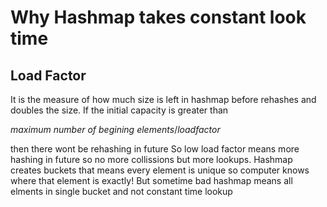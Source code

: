 # Why Hashmap takes constant look time

## Load Factor 
It is the measure of how much size is left in hashmap before rehashes and doubles the size. 
If the initial capacity is greater than 

$maximum\ number\ of\ begining\ elements/loadfactor$ 

then there wont be rehashing in future
So low load factor means more hashing in future so no more collissions but more lookups.
Hashmap creates buckets that means every element is unique so computer knows where that element is exactly!
But sometime bad hashmap means all elments in single bucket and not constant time lookup


